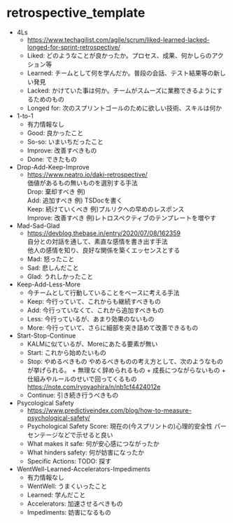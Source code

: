 # retrospective_template
+ 4Ls
  + https://www.techagilist.com/agile/scrum/liked-learned-lacked-longed-for-sprint-retrospective/
  + Liked: どのようなことが良かったか。プロセス、成果、何かしらのアクション等
  + Learned: チームとして何を学んだか。普段の会話、テスト結果等の新しい発見
  + Lacked: かけていた事は何か。チームがスムーズに業務できるようにするためのもの
  + Longed for: 次のスプリントゴールのために欲しい技術、スキルは何か
+ 1-to-1
    + 有力情報なし
    + Good: 良かったこと
    + So-so: いまいちだったこと
    + Improve: 改善すべきもの
    + Done: できたもの
+ Drop-Add-Keep-Improve
    + https://www.neatro.io/daki-retrospective/  
      価値があるもの無いものを選別する手法  
      Drop: 棄却すべき 例)  
      Add: 追加すべき 例) TSDocを書く  
      Keep: 続けていくべき 例)プルリクへの早めのレスポンス  
      Improve: 改善すべき 例)レトロスペクティブのテンプレートを増やす  
+ Mad-Sad-Glad
    + https://devblog.thebase.in/entry/2020/07/08/162359  
      自分との対話を通して、素直な感情を書き出す手法  
      他人の感情を知り、良好な関係を築くエッセンスとする  
    + Mad: 怒ったこと
    + Sad: 悲しんだこと
    + Glad: うれしかったこと
+ Keep-Add-Less-More
    + 今チームとして行動していることをベースに考える手法
    + Keep: 今行っていて、これからも継続すべきもの
    + Add: 今行っていなくて、これから追加すべきもの
    + Less: 今行っているが、あまり効果のないもの
    + More: 今行っていて、さらに細部を突き詰めて改善できるもの
+ Start-Stop-Continue
    + KALMに似ているが、Moreにあたる要素が無い
    + Start: これから始めたいもの
    + Stop: やめるべきもの
      やめるべきものの考え方として、次のようなものが挙げられる。
          + 無理なく辞められるもの
          + 成長につながらないもの
          + 仕組みやルールのせいで回ってくるもの
            https://note.com/ryoyaohira/n/nb1cf4424012e
    + Continue: 引き続き行うべきもの
+ Psycological Safety
    + https://www.predictiveindex.com/blog/how-to-measure-psychological-safety/
    + Psychological Safety Score: 現在の(今スプリントの)心理的安全性  パーセンテージなどで示せると良い
    + What makes it safe: 何が安心感につながったか
    + What hinders safety: 何が妨害になったか
    + Specific Actions: TODO: 探す
+ WentWell-Learned-Accelerators-Impediments
    + 有力情報なし
    + WentWell: うまくいったこと
    + Learned: 学んだこと
    + Accelerators: 加速させるべきもの
    + Impediments: 妨害になるもの
